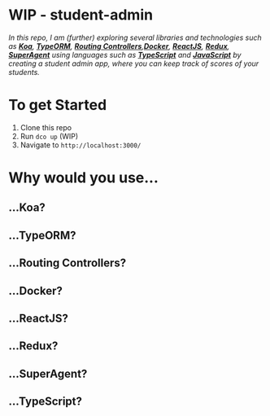 #  WIP - student-admin

_In this repo, I am (further) exploring several libraries and technologies such as **[Koa](https://koajs.com/)**, **[TypeORM](http://typeorm.io/#/)**, **[Routing Controllers](https://github.com/typestack/routing-controllers)**,**[Docker](https://www.docker.com/)**, **[ReactJS](https://reactjs.org/)**, **[Redux](https://redux.js.org/)**, **[SuperAgent](https://www.npmjs.com/package/superagent)** using languages such as **[TypeScript](https://www.typescriptlang.org/)** and **[JavaScript](https://www.javascript.com/)** by creating a student admin app, where you can keep track of scores of your students._

# To get Started
1. Clone this repo
2. Run `dco up` (WIP)
3. Navigate to `http://localhost:3000/`

# Why would you use...
## ...Koa?
## ...TypeORM?
## ...Routing Controllers?
## ...Docker?
## ...ReactJS?
## ...Redux?
## ...SuperAgent?
## ...TypeScript?
